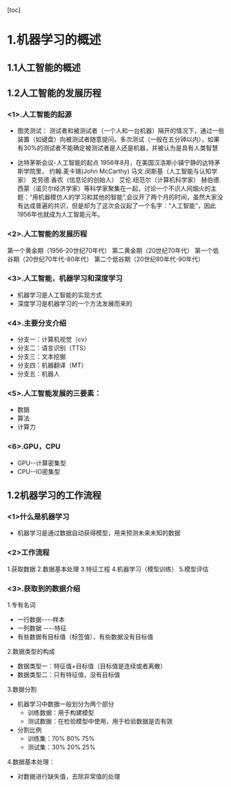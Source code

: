 [toc]
# 1.机器学习的概述
## 1.1人工智能的概述
## 1.2人工智能的发展历程
### <1>.人工智能的起源
* 图灵测试：
测试者和被测试者（一个人和一台机器）隔开的情况下，通过一些装置（如键盘）向被测试者随意提问。多次测试（一般在五分钟以内），如果有30%的测试者不能确定被测试者是人还是机器，并被认为是具有人类智慧

* 达特茅斯会议-人工智能的起点
1956年8月，在美国汉洛斯小镇宁静的达特茅斯学院里，
约翰.麦卡锡(John McCarthy)
马文.闵斯基（人工智能与认知学家）
克劳德.香农（信息论的创始人）
艾伦.纽范尔（计算机科学家）
赫伯德.西蒙（诺贝尔经济学家）等科学家聚集在一起，讨论一个不识人间烟火的主题：“用机器模仿人的学习和其他的智能”,会议开了两个月的时间，虽然大家没有达成普遍的共识，但是却为了这次会议起了一个名字：“人工智能”，因此1956年也就成为人工智能元年。
### <2>.人工智能的发展历程
第一个黄金期（1956-20世纪70年代）
第二黄金期（20世纪70年代）
第一个低谷期（20世纪70年代-80年代）
第二个低谷期（20世纪80年代-90年代）
### <3>.人工智能，机器学习和深度学习
* 机器学习是人工智能的实现方式
* 深度学习是机器学习的一个方法发展而来的
### <4>.主要分支介绍
* 分支一：计算机视觉（cv）
* 分支二：语言识别（TTS）
* 分支三：文本挖掘
* 分支四：机器翻译（MT）
* 分支五：机器人
### <5>.人工智能发展的三要素：
* 数据
* 算法
* 计算力
### <6>.GPU，CPU
* GPU--计算密集型
* CPU--IO密集型
## 1.2机器学习的工作流程
### <1>什么是机器学习
* 机器学习是通过数据自动获得模型，用来预测未来未知的数据
### <2>工作流程
1.获取数据
2.数据基本处理
3.特征工程
4.机器学习（模型训练）
5.模型评估

### <3>.获取到的数据介绍

1.专有名词

* 一行数据----样本
* 一列数据 ----特征
* 有些数据有目标值（标签值），有些数据没有目标值

2.数据类型的构成

* 数据类型一：特征值+目标值（目标值是连续或者离散）
* 数据类型二：只有特征值，没有目标值

3.数据分割

* 机器学习中数据一般划分为两个部分
  * 训练数据：用于构建模型
  * 测试数据：在检验模型中使用，用于检验数据是否有效
* 分割比例
  * 训练集：70% 80% 75%
  * 测试集：30% 20% 25%

4.数据基本处理：
* 对数据进行缺失值，去除异常值的处理
